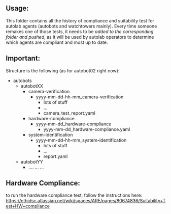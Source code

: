## Usage:
This folder contains all the history of compliance and suitability test for autolab agents (autobots and watchtowers mainly).
Every time someone remakes one of those tests, it needs to be *added to the corresponding folder and pushed*, as it will be used by autolab operators to determine which agents are compliant and most up to date.

## Important:
Structure is the following (as for autobot02 right now):
- autobots
    - autobotXX
        - camera-verification
            - yyyy-mm-dd-hh-mm_camera-verification
                - lots of stuff
                - ...
                - camera_test_report.yaml
        - hardware-compliance
            - yyyy-mm-dd_hardware-compliance
                - yyyy-mm-dd_hardware-compliance.yaml
        - system-identification
            - yyyy-mm-dd-hh-mm_system-identification
                - lots of stuff
                - ...
                - report.yaml
    - autobotYY
        - ....
        ...
        ...


## Hardware Compliance: 
to run the hardware compliance test, follow the instructions here: https://ethidsc.atlassian.net/wiki/spaces/ARE/pages/80674836/Suitability+Test+HW+compliance
